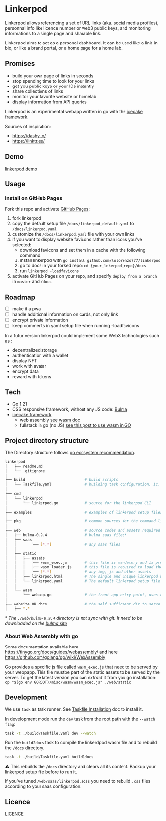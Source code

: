 # Linkerpod

Linkerpod allows referencing a set of URL links (aka. social media profiles), personnal info like licence number or web3 public keys, and monitoring informations to a single page and sharable link.

Linkerpod aims to act as a personal dashboard. It can be used like a link-in-bio, or like a brand portal, or a home page for a home lab.

## Promises

- build your own page of links in seconds
- stop spending time to look for your links
- get you public keys or your IDs instantly
- share collections of links
- monitor your favorite website or homelab
- display information from API queries

Linkerpod is an experimental webapp written in go with the [icecake framework](icecake.dev).

Sources of inspiration: 
- https://dashy.to/
- https://linktr.ee/

## Demo

[linkerpod demo](https://lolorenzo777.github.io/linkerpod/)

## Usage

### Install on GitHub Pages

Fork this repo and activate [GitHub Pages](https://pages.github.com/):

1. fork linkerpod 
1. copy the default setup file `/docs/linkerpod_default.yaml` to `/docs/linkerpod.yaml`
1. customize the `/docs/linkerpod.yaml` file with your own links
1. if you want to display website favicons rather than icons you've selected:
    - download favicons and set them in a cache with the following command:
    1. install linkerpod with `go install github.com/lolorenzo777/linkerpod`
    1. go to docs in your forked repo: `cd {your_lnkerpod_repo}/docs`
    1. run `linkerpod -loadfavicons`
1. activate GitHub Pages on your repo, and specify `deploy from a branch` in `master` and `/docs`

## Roadmap

- [ ] make it a pwa
- [ ] handle additional information on cards, not only link
- [ ] encrypt private information
- [ ] keep comments in yaml setup file when running -loadfavicons

In a futur version linkerpod could implement some Web3 technologies such as :
- decentralized storage
- authentication with a wallet
- display NFT
- work with avatar
- encrypt data
- reward with tokens

## Tech

- Go 1.21
- CSS responsive framework, without any JS code: [Bulma](https://bulma.io/)
- [icecake framework](icecake.dev)
    - web assembly [see wasm doc](https://developer.mozilla.org/fr/docs/WebAssembly)
    - fullstack in go (no JS) [see this post to use wasm in GO](https://tutorialedge.net/golang/writing-frontend-web-framework-webassembly-go/)

## Project directory structure

The Directory structure follows [go ecosystem recommendation](https://github.com/golang-standards/project-layout).

```bash
linkerpod
│   ├── readme.md
│   └── .gitignore
│
├── build                           # build scripts
│   └── Taskfile.yaml               # building task configuration, ic. autobuild the front
│
├── cmd
│   └── linkerpod                 
│       └── linkerpod.go            # source for the linkerpod CLI
│
├── examples                        # examples of linkerpod setup files
│
├── pkg                             # common sources for the command line and the wasm code
│
├── web                             # source codes and assets required by the front
│   ├── bulma-0.9.4                 # bulma saas files*
│   ├── saas
│   │       └── [*.*]               # any saas files
│   │
│   ├── static
│   │   ├── assets
│   │   │   ├── wasm_exec.js        # this file is mandatory and is provided by the go compiler
│   │   │   ├── wasm_loader.js      # this file is required to load the wasm code
│   │   │   └── [*.*]               # any img, js and other assets
│   │   ├── linkerpod.html          # The single and unique linkerpod html file
│   │   └── linkerpod.yaml          # The default linkerpod setup file
│   │
│   └── wasm
│       └── webapp.go               # the front app entry point, uses components
│
├── website OR docs                 # the self sufficient dir to serve the app in production, built with prod tasks (see Taskfile.yaml)
│   ├── *.*

```

_\* The `./web/bulma-0.9.4` directory is not sync with git. It need to be downloaded on the [bulma site](https://bulma.io/documentation/customize/with-sass-cli/)_


### About Web Assembly with go

Some documentation available here https://tinygo.org/docs/guides/webassembly/ and here https://github.com/golang/go/wiki/WebAssembly

Go provides a specific js file called `wasm_exec.js` that need to be served by your webpapp. This file mustbe part of the static assets to be served by the server. To get the latest version you can _extract_ it from you go installation: `cp "$(go env GOROOT)/misc/wasm/wasm_exec.js" ./web/static`

## Development

We use ``task`` as task runner. See [Taskfile Installation](https://taskfile.dev/installation/) doc to install it.

In development mode run the `dev` task from the root path with the `--watch flag`:

```bash
task -t ./build/Taskfile.yaml dev --watch
```

Run the `build2docs` task to compile the linkerdpod wasm file and to rebuild the `/docs` directory.

```bash
task -t ./build/Taskfile.yaml build2docs
```

:warning: This rebuilds the `/docs` directory and clears all its content. Backup your linkerpod setup file before to run it.

If you've tuned `/web/saas/linkerpod.scss` you need to rebuild `.css` files according to your saas configuration.

## Licence

[LICENCE](LICENCE)
 